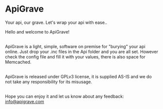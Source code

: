 # ApiGrave
Your api, our  grave. Let's wrap your api with ease..

Hello and welcome to ApiGrave!<br><br>
	   
ApiGrave is a light, simple, software on premise for "burying" your api online. Just drop your .inc files in the Api folder and you are all set. However check the config file and fill it with your values, there is also space for Memcached.<br><br>
	   
ApiGrave is released under GPLv3 license, it is supplied AS-IS and we do not take any responsibility for its misusage.<br><br>	
     
Hope you can enjoy it and let us know about any feedback: <a href="mailto:info@apigrave.com" style="color:#e6d236;">info@apigrave.com</a>
	   
